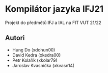 # Kompilátor jazyka IFJ21

Projekt do předmětů IFJ a IAL na FIT VUT 21/22

## Autori
- Hung Do (xdohun00)
- David Kedra (xkedra00)
- Petr Kolařík (xkolar79)
- Jaroslav Kvasnička (xkvasn14)
